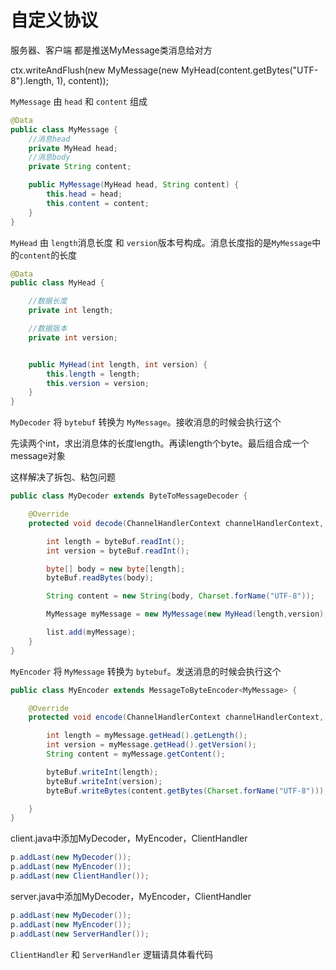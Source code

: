 # 自定义协议


服务器、客户端 都是推送MyMessage类消息给对方

ctx.writeAndFlush(new MyMessage(new MyHead(content.getBytes("UTF-8").length, 1), content));



`MyMessage` 由 `head` 和 `content` 组成
```java
@Data
public class MyMessage {
    //消息head
    private MyHead head;
    //消息body
    private String content;

    public MyMessage(MyHead head, String content) {
        this.head = head;
        this.content = content;
    }
}
```


`MyHead` 由 `length`消息长度 和 `version`版本号构成。消息长度指的是`MyMessage`中的`content`的长度
```java
@Data
public class MyHead {

    //数据长度
    private int length;

    //数据版本
    private int version;


    public MyHead(int length, int version) {
        this.length = length;
        this.version = version;
    }
}
```


`MyDecoder` 将 `bytebuf` 转换为 `MyMessage`。接收消息的时候会执行这个

先读两个int，求出消息体的长度length。再读length个byte。最后组合成一个message对象

这样解决了拆包、粘包问题

```java
public class MyDecoder extends ByteToMessageDecoder {

    @Override
    protected void decode(ChannelHandlerContext channelHandlerContext, ByteBuf byteBuf, List<Object> list) throws Exception {

        int length = byteBuf.readInt();
        int version = byteBuf.readInt();

        byte[] body = new byte[length];
        byteBuf.readBytes(body);

        String content = new String(body, Charset.forName("UTF-8"));

        MyMessage myMessage = new MyMessage(new MyHead(length,version),content);

        list.add(myMessage);
    }
}
```




`MyEncoder` 将 `MyMessage` 转换为 `bytebuf`。发送消息的时候会执行这个
```java
public class MyEncoder extends MessageToByteEncoder<MyMessage> {

    @Override
    protected void encode(ChannelHandlerContext channelHandlerContext, MyMessage myMessage, ByteBuf byteBuf) throws Exception {

        int length = myMessage.getHead().getLength();
        int version = myMessage.getHead().getVersion();
        String content = myMessage.getContent();

        byteBuf.writeInt(length);
        byteBuf.writeInt(version);
        byteBuf.writeBytes(content.getBytes(Charset.forName("UTF-8")));

    }
}
```



client.java中添加MyDecoder，MyEncoder，ClientHandler
```java
p.addLast(new MyDecoder());
p.addLast(new MyEncoder());
p.addLast(new ClientHandler());
```

server.java中添加MyDecoder，MyEncoder，ClientHandler
```java
p.addLast(new MyDecoder());
p.addLast(new MyEncoder());
p.addLast(new ServerHandler());
```


`ClientHandler` 和 `ServerHandler` 逻辑请具体看代码